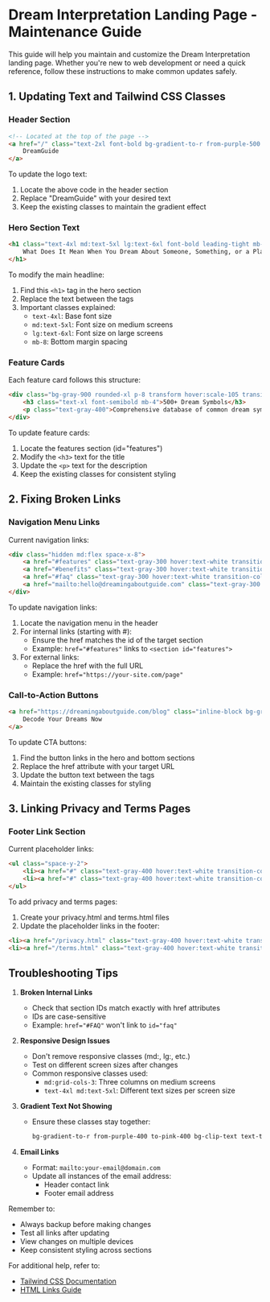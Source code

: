 # Dream Interpretation Landing Page - Maintenance Guide

This guide will help you maintain and customize the Dream Interpretation landing page. Whether you're new to web development or need a quick reference, follow these instructions to make common updates safely.

## 1. Updating Text and Tailwind CSS Classes

### Header Section
```html
<!-- Located at the top of the page -->
<a href="/" class="text-2xl font-bold bg-gradient-to-r from-purple-500 to-pink-500 bg-clip-text text-transparent">
    DreamGuide
</a>
```
To update the logo text:
1. Locate the above code in the header section
2. Replace "DreamGuide" with your desired text
3. Keep the existing classes to maintain the gradient effect

### Hero Section Text
```html
<h1 class="text-4xl md:text-5xl lg:text-6xl font-bold leading-tight mb-8 bg-gradient-to-r from-purple-400 to-pink-400 bg-clip-text text-transparent">
    What Does It Mean When You Dream About Someone, Something, or a Place?
</h1>
```
To modify the main headline:
1. Find this `<h1>` tag in the hero section
2. Replace the text between the tags
3. Important classes explained:
   - `text-4xl`: Base font size
   - `md:text-5xl`: Font size on medium screens
   - `lg:text-6xl`: Font size on large screens
   - `mb-8`: Bottom margin spacing

### Feature Cards
Each feature card follows this structure:
```html
<div class="bg-gray-900 rounded-xl p-8 transform hover:scale-105 transition-all duration-300">
    <h3 class="text-xl font-semibold mb-4">500+ Dream Symbols</h3>
    <p class="text-gray-400">Comprehensive database of common dream symbols and their meanings</p>
</div>
```
To update feature cards:
1. Locate the features section (id="features")
2. Modify the `<h3>` text for the title
3. Update the `<p>` text for the description
4. Keep the existing classes for consistent styling

## 2. Fixing Broken Links

### Navigation Menu Links
Current navigation links:
```html
<div class="hidden md:flex space-x-8">
    <a href="#features" class="text-gray-300 hover:text-white transition-colors duration-300">Features</a>
    <a href="#benefits" class="text-gray-300 hover:text-white transition-colors duration-300">Benefits</a>
    <a href="#faq" class="text-gray-300 hover:text-white transition-colors duration-300">FAQ</a>
    <a href="mailto:hello@dreamingaboutguide.com" class="text-gray-300 hover:text-white transition-colors duration-300">Contact</a>
</div>
```
To update navigation links:
1. Locate the navigation menu in the header
2. For internal links (starting with #):
   - Ensure the href matches the id of the target section
   - Example: `href="#features"` links to `<section id="features">`
3. For external links:
   - Replace the href with the full URL
   - Example: `href="https://your-site.com/page"`

### Call-to-Action Buttons
```html
<a href="https://dreamingaboutguide.com/blog" class="inline-block bg-gradient-to-r from-purple-500 to-pink-500 text-white font-semibold px-8 py-4 rounded-lg">
    Decode Your Dreams Now
</a>
```
To update CTA buttons:
1. Find the button links in the hero and bottom sections
2. Replace the href attribute with your target URL
3. Update the button text between the tags
4. Maintain the existing classes for styling

## 3. Linking Privacy and Terms Pages

### Footer Link Section
Current placeholder links:
```html
<ul class="space-y-2">
    <li><a href="#" class="text-gray-400 hover:text-white transition-colors duration-300">Privacy Policy</a></li>
    <li><a href="#" class="text-gray-400 hover:text-white transition-colors duration-300">Terms of Service</a></li>
</ul>
```

To add privacy and terms pages:
1. Create your privacy.html and terms.html files
2. Update the placeholder links in the footer:
```html
<li><a href="/privacy.html" class="text-gray-400 hover:text-white transition-colors duration-300">Privacy Policy</a></li>
<li><a href="/terms.html" class="text-gray-400 hover:text-white transition-colors duration-300">Terms of Service</a></li>
```

## Troubleshooting Tips

1. **Broken Internal Links**
   - Check that section IDs match exactly with href attributes
   - IDs are case-sensitive
   - Example: `href="#FAQ"` won't link to `id="faq"`

2. **Responsive Design Issues**
   - Don't remove responsive classes (md:, lg:, etc.)
   - Test on different screen sizes after changes
   - Common responsive classes used:
     - `md:grid-cols-3`: Three columns on medium screens
     - `text-4xl md:text-5xl`: Different text sizes per screen size

3. **Gradient Text Not Showing**
   - Ensure these classes stay together:
     ```html
     bg-gradient-to-r from-purple-400 to-pink-400 bg-clip-text text-transparent
     ```

4. **Email Links**
   - Format: `mailto:your-email@domain.com`
   - Update all instances of the email address:
     - Header contact link
     - Footer email address

Remember to:
- Always backup before making changes
- Test all links after updating
- View changes on multiple devices
- Keep consistent styling across sections

For additional help, refer to:
- [Tailwind CSS Documentation](https://tailwindcss.com/docs)
- [HTML Links Guide](https://www.w3schools.com/html/html_links.asp)